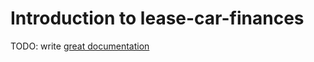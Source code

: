 # Introduction to lease-car-finances

TODO: write [great documentation](http://jacobian.org/writing/what-to-write/)
